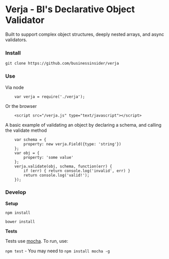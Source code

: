 Verja - BI's Declarative Object Validator
=================================

Built to support complex object structures, deeply nested arrays, and async validators.


### Install

```git clone https://github.com/businessinsider/verja```


### Use
Via node

```
	var verja = require('./verja');
```

Or the browser

```
	<script src="/verja.js" type="text/javascript"></script>
```

A basic example of validating an object by declaring a schema, and calling the validate method

```
	var schema = {
		property: new verja.Field({type: 'string'})
	};
	var obj = {
		property: 'some value'
	};
	verja.validate(obj, schema, function(err) {
		if (err) { return console.log('invalid', err) }
		return console.log('valid!');
	});
```

### Develop
**Setup**

```npm install```

```bower install```


**Tests**

Tests use [mocha](http://mochajs.org/).  To run, use:

```npm test``` - You may need to ```npm install mocha -g```